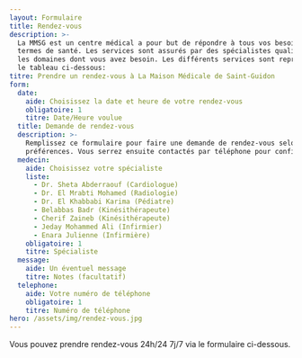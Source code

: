 ```yaml
---
layout: Formulaire
title: Rendez-vous
description: >-
  La MMSG est un centre médical a pour but de répondre à tous vos besoins en
  termes de santé. Les services sont assurés par des spécialistes qualifiés dans
  les domaines dont vous avez besoin. Les différents services sont repris dans
  le tableau ci-dessous:
titre: Prendre un rendez-vous à La Maison Médicale de Saint-Guidon
form:
  date:
    aide: Choisissez la date et heure de votre rendez-vous
    obligatoire: 1
    titre: Date/Heure voulue
  title: Demande de rendez-vous
  description: >-
    Remplissez ce formulaire pour faire une demande de rendez-vous selon vos
    préférences. Vous serrez ensuite contactés par téléphone pour confirmation.
  medecin:
    aide: Choisissez votre spécialiste
    liste:
      - Dr. Sheta Abderraouf (Cardiologue)
      - Dr. El Mrabti Mohamed (Radiologie)
      - Dr. El Khabbabi Karima (Pédiatre)
      - Belabbas Badr (Kinésithérapeute)
      - Cherif Zaineb (Kinésithérapeute)
      - Jeday Mohammed Ali (Infirmier)
      - Enara Julienne (Infirmière)
    obligatoire: 1
    titre: Spécialiste
  message:
    aide: Un éventuel message
    titre: Notes (facultatif)
  telephone:
    aide: Votre numéro de téléphone
    obligatoire: 1
    titre: Numéro de téléphone
hero: /assets/img/rendez-vous.jpg
---
```

Vous pouvez prendre rendez-vous 24h/24 7j/7 via le formulaire ci-dessous.


